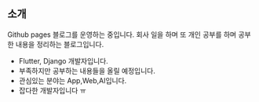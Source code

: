 
## 소개

Github pages 블로그를 운영하는 중입니다. 회사 일을 하며 또 개인 공부를 하며 공부한 내용을 정리하는 블로그입니다.

* Flutter, Django 개발자입니다. 
* 부족하지만 공부하는 내용들을 올릴 예정입니다.
* 관심있는 분야는 App,Web,AI입니다.
* 잡다한 개발자입니다 ㅠ

